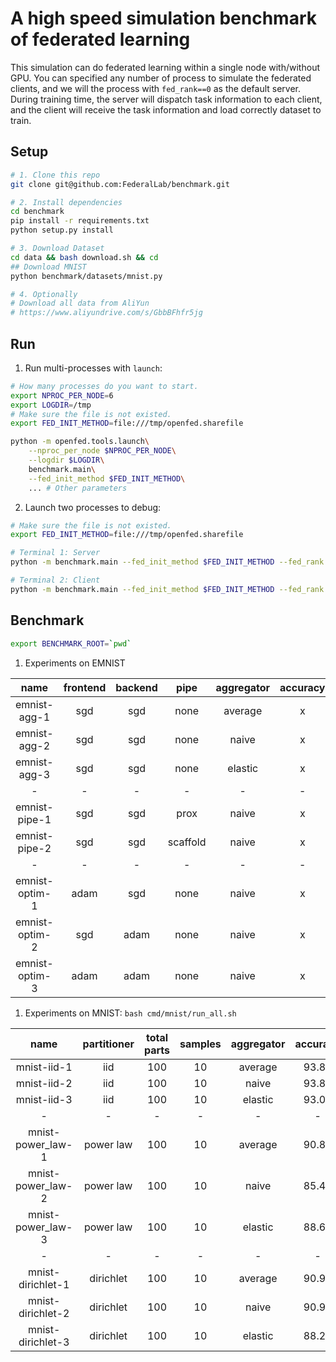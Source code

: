 # A high speed simulation benchmark of federated learning

This simulation can do federated learning within a single node with/without GPU.
You can specified any number of process to simulate the federated clients, and we will the process with `fed_rank==0` as the default server. During training time, the server will dispatch task information to each client, and the client will receive the task information and load correctly dataset to train.

## Setup

```bash
# 1. Clone this repo
git clone git@github.com:FederalLab/benchmark.git

# 2. Install dependencies
cd benchmark
pip install -r requirements.txt
python setup.py install

# 3. Download Dataset
cd data && bash download.sh && cd
## Download MNIST
python benchmark/datasets/mnist.py

# 4. Optionally
# Download all data from AliYun
# https://www.aliyundrive.com/s/GbbBFhfr5jg
```

## Run

1. Run multi-processes with `launch`:

```bash
# How many processes do you want to start.
export NPROC_PER_NODE=6
export LOGDIR=/tmp
# Make sure the file is not existed.
export FED_INIT_METHOD=file:///tmp/openfed.sharefile

python -m openfed.tools.launch\
    --nproc_per_node $NPROC_PER_NODE\
    --logdir $LOGDIR\
    benchmark.main\
    --fed_init_method $FED_INIT_METHOD\
    ... # Other parameters
```

2. Launch two processes to debug:

```bash
# Make sure the file is not existed.
export FED_INIT_METHOD=file:///tmp/openfed.sharefile

# Terminal 1: Server
python -m benchmark.main --fed_init_method $FED_INIT_METHOD --fed_rank 0 --fed_world_size 2 ... # Other parameters

# Terminal 2: Client
python -m benchmark.main --fed_init_method $FED_INIT_METHOD --fed_rank 1 --fed_world_size 2 ... # Other parameters
```

## Benchmark

```bash
export BENCHMARK_ROOT=`pwd`
```

1. Experiments on EMNIST

|      name      | frontend | backend |   pipe   | aggregator | accuracy |               CMD               |             LOG             |  NOTE  |
| :------------: | :------: | :-----: | :------: | :--------: | :------: | :-----------------------------: | :-------------------------: | :----: |
|  emnist-agg-1  |   sgd    |   sgd   |   none   |  average   |    x     | [🦐](cmd/emnist/emnist-agg-1.sh) | [🦀️](logs/emnist-agg-1.json) | FedSGD |
|  emnist-agg-2  |   sgd    |   sgd   |   none   |   naive    |    x     |                x                |              x              | FedAvg |
|  emnist-agg-3  |   sgd    |   sgd   |   none   |  elastic   |    x     |                x                |              x              |   x    |
|       -        |    -     |    -    |    -     |     -      |    -     |                -                |              -              |   -    |
| emnist-pipe-1  |   sgd    |   sgd   |   prox   |   naive    |    x     |                x                |              x              |   x    |
| emnist-pipe-2  |   sgd    |   sgd   | scaffold |   naive    |    x     |                x                |              x              |   x    |
|       -        |    -     |    -    |    -     |     -      |    -     |                -                |              -              |   -    |
| emnist-optim-1 |   adam   |   sgd   |   none   |   naive    |    x     |                x                |              x              |   x    |
| emnist-optim-2 |   sgd    |  adam   |   none   |   naive    |    x     |                x                |              x              |   x    |
| emnist-optim-3 |   adam   |  adam   |   none   |   naive    |    x     |                x                |              x              |   x    |

1. Experiments on MNIST: ```bash cmd/mnist/run_all.sh```

|       name        | partitioner | total parts | samples | aggregator | accuracy |                    CMD                     |                   LOG                   | NOTE  |
| :---------------: | :---------: | :---------: | :-----: | :--------: | :------: | :----------------------------------------: | :-------------------------------------: | :---: |
|    mnist-iid-1    |     iid     |     100     |   10    |  average   |  93.80   |       [🦐](cmd/mnist/mnist-iid-1.sh)        |      [🦀️](logs/mnist-iid-1.sh.json)      |   x   |
|    mnist-iid-2    |     iid     |     100     |   10    |   naive    |  93.80   |       [🦐](cmd/mnist/mnist-iid-2.sh)        |       [🦀️](logs/mnist-iid-2.json)        |   x   |
|    mnist-iid-3    |     iid     |     100     |   10    |  elastic   |  93.00   |       [🦐](cmd/mnist/mnist-iid-3.sh)        |       [🦀️](logs/mnist-iid-3.json)        |   x   |
|         -         |      -      |      -      |    -    |     -      |    -     |                     -                      |                    -                    |   -   |
| mnist-power_law-1 |  power law  |     100     |   10    |  average   |  90.82   | [🦐](cmd/mnist/mnist-imnist-power_law-1.sh) | [🦀️](logs/mnist-imnist-power_law-1.json) |   x   |
| mnist-power_law-2 |  power law  |     100     |   10    |   naive    |  85.46   | [🦐](cmd/mnist/mnist-imnist-power_law-2.sh) | [🦀️](logs/mnist-imnist-power_law-2.json) |   x   |
| mnist-power_law-3 |  power law  |     100     |   10    |  elastic   |  88.66   | [🦐](cmd/mnist/mnist-imnist-power_law-3.sh) | [🦀️](logs/mnist-imnist-power_law-3.json) |   x   |
|         -         |      -      |      -      |    -    |     -      |    -     |                     -                      |                    -                    |   -   |
| mnist-dirichlet-1 |  dirichlet  |     100     |   10    |  average   |  90.98   |    [🦐](cmd/mnist/mnist-dirichlet-1.sh)     |    [🦀️](logs/mnist-dirichlet-1.json)     |   x   |
| mnist-dirichlet-2 |  dirichlet  |     100     |   10    |   naive    |  90.98   |    [🦐](cmd/mnist/mnist-dirichlet-2.sh)     |    [🦀️](logs/mnist-dirichlet-2.json)     |   x   |
| mnist-dirichlet-3 |  dirichlet  |     100     |   10    |  elastic   |  88.25   |    [🦐](cmd/mnist/mnist-dirichlet-3.sh)     |    [🦀️](logs/mnist-dirichlet-3.json)     |   x   |